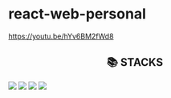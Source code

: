 # react-web-personal
https://youtu.be/hYv6BM2fWd8

<div align=center><h2>📚 STACKS</h2></div>
 <span><img src="https://img.shields.io/badge/html5-E34F26?style=for-the-badge&logo=html5&logoColor=white"></span>
 <span><img src="https://img.shields.io/badge/css-1572B6?style=for-the-badge&logo=css3&logoColor=white"></span>
 <span><img src="https://img.shields.io/badge/javascript-F7DF1E?style=for-the-badge&logo=javascript&logoColor=black"></span>
 <span><img src="https://img.shields.io/badge/react-61DAFB?style=for-the-badge&logo=react&logoColor=black"></span>
